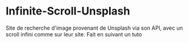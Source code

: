 # Infinite-Scroll-Unsplash
Site de recherche d'image provenant de Unsplash via son API, avec un scroll infini comme sur leur site. Fait en suivant un tuto
